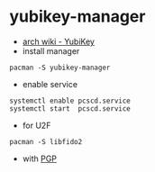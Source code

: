 # yubikey-manager

- [arch wiki - YubiKey](https://wiki.archlinux.org/title/YubiKey)
- install manager

```shell
pacman -S yubikey-manager
```

- enable service

```shell
systemctl enable pcscd.service
systemctl start  pcscd.service
```

- for U2F

```shell
pacman -S libfido2
```

- with [PGP](https://developers.yubico.com/PGP/)
